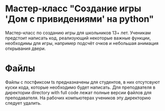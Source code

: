 
# Мастер-класс "Создание игры 'Дом с привидениями' на python"

Мастер-класс по созданию игры для школьников 13+ лет. Ученикам предстоит написать код, реализующий некоторые важные функции, необходимы для игры, например подсчёт очков и небольшая анимация открывания двери. 


# Файлы

Файлы с постфиксом ts предназначены для студентов, в них отсутсвуют куски кода, которые необходимо будет написать. Для преподвателя в директории directory with full code лежат полные версии файлов для преподавателя. На рабочих компьютерах учеников эту директорию следует удалить.

